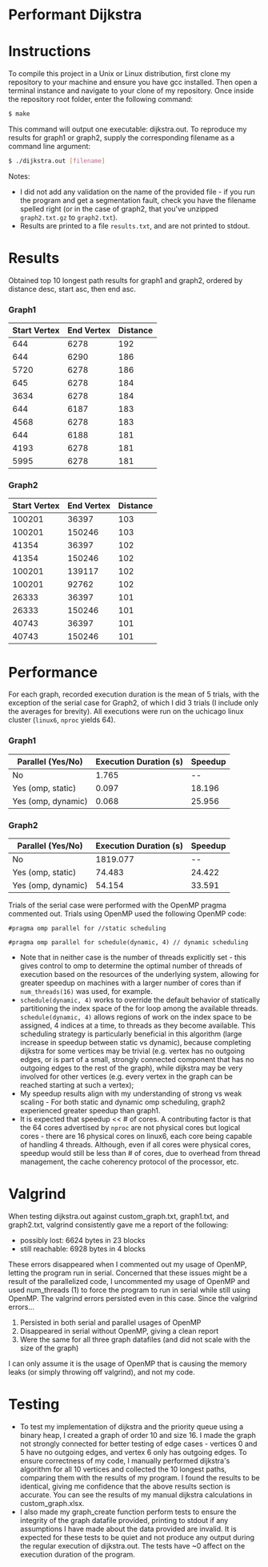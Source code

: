 # Performant Dijkstra

# Instructions
To compile this project in a Unix or Linux distribution, first clone my repository to your machine and ensure you have gcc installed. 
Then open a terminal instance and navigate to your clone of my repository. Once inside the repository root folder, enter the following command:
```bash
$ make
```
This command will output one executable: dijkstra.out. To reproduce my results for graph1 or graph2, supply the corresponding filename as a command line argument:
```bash
$ ./dijkstra.out [filename]
```
Notes: 
- I did not add any validation on the name of the provided file - if you run the program and get a segmentation fault, check you have the filename spelled right (or in the case of graph2, that you've unzipped `graph2.txt.gz` to `graph2.txt`).
- Results are printed to a file `results.txt`, and are not printed to stdout.

# Results
Obtained top 10 longest path results for graph1 and graph2, ordered by distance desc, start asc, then end asc.

### Graph1
Start Vertex | End Vertex | Distance
---          | ---        | ---
644          | 6278       | 192
644          | 6290       | 186
5720         | 6278       | 186
645          | 6278       | 184
3634         | 6278       | 184
644          | 6187       | 183
4568         | 6278       | 183
644          | 6188       | 181
4193         | 6278       | 181
5995         | 6278       | 181

### Graph2
Start Vertex | End Vertex | Distance
---          | ---        | ---
100201       | 36397      | 103
100201       | 150246     | 103
41354        | 36397      | 102
41354        | 150246     | 102
100201       | 139117     | 102
100201       | 92762      | 102
26333        | 36397      | 101
26333        | 150246     | 101
40743        | 36397      | 101
40743        | 150246     | 101

# Performance
For each graph, recorded execution duration is the mean of 5 trials, with the exception of the serial case for Graph2, of which I did 3 trials (I include only the averages for brevity). All executions were run on the uchicago linux cluster (`linux6`, `nproc` yields 64).

### Graph1
Parallel (Yes/No)  | Execution Duration (s) | Speedup
---                | ---                      | ---
No                 | 1.765                    | --
Yes (omp, static)  | 0.097                    | 18.196
Yes (omp, dynamic) | 0.068                    | 25.956

### Graph2
Parallel (Yes/No)  | Execution Duration (s) | Speedup
---                | ---                      | ---
No                 | 1819.077                 | --
Yes (omp, static)  | 74.483                   | 24.422
Yes (omp, dynamic) | 54.154                   | 33.591

Trials of the serial case were performed with the OpenMP pragma commented out. Trials using OpenMP used the following OpenMP code:
```
#pragma omp parallel for //static scheduling
```
```
#pragma omp parallel for schedule(dynamic, 4) // dynamic scheduling
```
- Note that in neither case is the number of threads explicitly set - this gives control to omp to determine the optimal number of threads of execution based on the resources of the underlying system, allowing for greater speedup on machines with a larger number of cores than if `num_threads(16)` was used, for example. 
- `schedule(dynamic, 4)` works to override the default behavior of statically partitioning the index space of the for loop among the available threads. `schedule(dynamic, 4)` allows regions of work on the index space to be assigned, 4 indices at a time, to threads as they become available. This scheduling strategy is particularly beneficial in this algorithm (large increase in speedup between static vs dynamic), because completing dijkstra for some vertices may be trivial (e.g. vertex has no outgoing edges, or is part of a small, strongly connected component that has no outgoing edges to the rest of the graph), while dijkstra may be very involved for other vertices (e.g. every vertex in the graph can be reached starting at such a vertex);
- My speedup results align with my understanding of strong vs weak scaling - For both static and dynamic omp scheduling, graph2 experienced greater speedup than graph1.
- It is expected that speedup << # of cores. A contributing factor is that the 64 cores advertised by `nproc` are not physical cores but logical cores - there are 16 physical cores on linux6, each core being capable of handling 4 threads. Although, even if all cores were physical cores, speedup would still be less than # of cores, due to overhead from thread management, the cache coherency protocol of the processor, etc.

# Valgrind
When testing dijkstra.out against custom_graph.txt, graph1.txt, and graph2.txt, valgrind consistently gave me a report of the following:
* possibly lost: 6624 bytes in 23 blocks
* still reachable:	6928 bytes in 4 blocks

These errors disappeared when I commented out my usage of OpenMP, letting the program run in serial. Concerned that these issues might be a result of the parallelized code, I uncommented my usage of OpenMP and used num_threads (1) to force the program to run in serial while still using OpenMP. The valgrind errors persisted even in this case. Since the valgrind errors...
1. Persisted in both serial and parallel usages of OpenMP
2. Disappeared in serial without OpenMP, giving a clean report
3. Were the same for all three graph datafiles (and did not scale with the size of the graph)

I can only assume it is the usage of OpenMP that is causing the memory leaks (or simply throwing off valgrind), and not my code.

# Testing
- To test my implementation of dijkstra and the priority queue using a binary heap, I created a graph of order 10 and size 16. I made the graph not strongly connected for better testing of edge cases - vertices 0 and 5 have no outgoing edges, and vertex 6 only has outgoing edges. To ensure correctness of my code, I manually performed dijkstra's algorithm for all 10 vertices and collected the 10 longest paths, comparing them with the results of my program. I found the results to be identical, giving me confidence that the above results section is accurate. You can see the results of my manual dijkstra calculations in custom_graph.xlsx. 
- I also made my graph_create function perform tests to ensure the integrity of the graph datafile provided, printing to stdout if any assumptions I have made about the data provided are invalid. It is expected for these tests to be quiet and not produce any output during the regular execution of dijkstra.out. The tests have ~0 affect on the execution duration of the program.